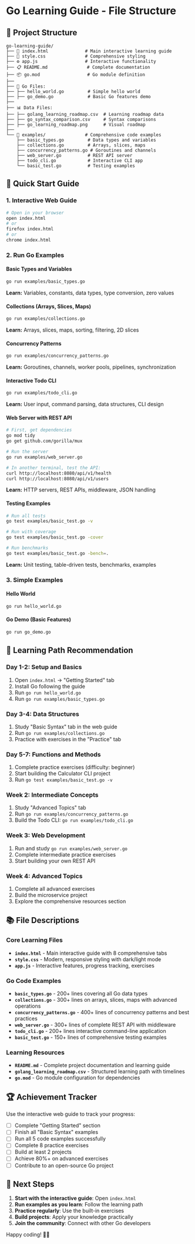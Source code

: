 # Go Learning Guide - File Structure

## 📁 Project Structure

```
go-learning-guide/
├── 📄 index.html              # Main interactive learning guide
├── 🎨 style.css               # Comprehensive styling
├── ⚙️ app.js                  # Interactive functionality
├── 📋 README.md               # Complete documentation
├── 📦 go.mod                  # Go module definition
├── 
├── 🐹 Go Files:
├── ├── hello_world.go         # Simple hello world
├── ├── go_demo.go             # Basic Go features demo
├── 
├── 📊 Data Files:
├── ├── golang_learning_roadmap.csv  # Learning roadmap data
├── ├── go_syntax_comparison.csv     # Syntax comparisons
├── ├── go_learning_roadmap.png      # Visual roadmap
├── 
└── 📂 examples/               # Comprehensive code examples
    ├── basic_types.go         # Data types and variables
    ├── collections.go         # Arrays, slices, maps
    ├── concurrency_patterns.go # Goroutines and channels
    ├── web_server.go          # REST API server
    ├── todo_cli.go            # Interactive CLI app
    └── basic_test.go          # Testing examples
```

## 🚀 Quick Start Guide

### 1. Interactive Web Guide
```bash
# Open in your browser
open index.html
# or
firefox index.html
# or
chrome index.html
```

### 2. Run Go Examples

#### Basic Types and Variables
```bash
go run examples/basic_types.go
```
**Learn:** Variables, constants, data types, type conversion, zero values

#### Collections (Arrays, Slices, Maps)
```bash
go run examples/collections.go
```
**Learn:** Arrays, slices, maps, sorting, filtering, 2D slices

#### Concurrency Patterns
```bash
go run examples/concurrency_patterns.go
```
**Learn:** Goroutines, channels, worker pools, pipelines, synchronization

#### Interactive Todo CLI
```bash
go run examples/todo_cli.go
```
**Learn:** User input, command parsing, data structures, CLI design

#### Web Server with REST API
```bash
# First, get dependencies
go mod tidy
go get github.com/gorilla/mux

# Run the server
go run examples/web_server.go

# In another terminal, test the API:
curl http://localhost:8080/api/v1/health
curl http://localhost:8080/api/v1/users
```
**Learn:** HTTP servers, REST APIs, middleware, JSON handling

#### Testing Examples
```bash
# Run all tests
go test examples/basic_test.go -v

# Run with coverage
go test examples/basic_test.go -cover

# Run benchmarks
go test examples/basic_test.go -bench=.
```
**Learn:** Unit testing, table-driven tests, benchmarks, examples

### 3. Simple Examples

#### Hello World
```bash
go run hello_world.go
```

#### Go Demo (Basic Features)
```bash
go run go_demo.go
```

## 🎯 Learning Path Recommendation

### Day 1-2: Setup and Basics
1. Open `index.html` → "Getting Started" tab
2. Install Go following the guide
3. Run `go run hello_world.go`
4. Run `go run examples/basic_types.go`

### Day 3-4: Data Structures
1. Study "Basic Syntax" tab in the web guide
2. Run `go run examples/collections.go`
3. Practice with exercises in the "Practice" tab

### Day 5-7: Functions and Methods
1. Complete practice exercises (difficulty: beginner)
2. Start building the Calculator CLI project
3. Run `go test examples/basic_test.go -v`

### Week 2: Intermediate Concepts
1. Study "Advanced Topics" tab
2. Run `go run examples/concurrency_patterns.go`
3. Build the Todo CLI: `go run examples/todo_cli.go`

### Week 3: Web Development
1. Run and study `go run examples/web_server.go`
2. Complete intermediate practice exercises
3. Start building your own REST API

### Week 4: Advanced Topics
1. Complete all advanced exercises
2. Build the microservice project
3. Explore the comprehensive resources section

## 📚 File Descriptions

### Core Learning Files
- **`index.html`** - Main interactive guide with 8 comprehensive tabs
- **`style.css`** - Modern, responsive styling with dark/light mode
- **`app.js`** - Interactive features, progress tracking, exercises

### Go Code Examples
- **`basic_types.go`** - 200+ lines covering all Go data types
- **`collections.go`** - 300+ lines on arrays, slices, maps with advanced operations
- **`concurrency_patterns.go`** - 400+ lines of concurrency patterns and best practices
- **`web_server.go`** - 300+ lines of complete REST API with middleware
- **`todo_cli.go`** - 200+ lines interactive command-line application
- **`basic_test.go`** - 150+ lines of comprehensive testing examples

### Learning Resources
- **`README.md`** - Complete project documentation and learning guide
- **`golang_learning_roadmap.csv`** - Structured learning path with timelines
- **`go.mod`** - Go module configuration for dependencies

## 🏆 Achievement Tracker

Use the interactive web guide to track your progress:

- [ ] Complete "Getting Started" section
- [ ] Finish all "Basic Syntax" examples
- [ ] Run all 5 code examples successfully
- [ ] Complete 8 practice exercises
- [ ] Build at least 2 projects
- [ ] Achieve 80%+ on advanced exercises
- [ ] Contribute to an open-source Go project

## 🤝 Next Steps

1. **Start with the interactive guide**: Open `index.html`
2. **Run examples as you learn**: Follow the learning path
3. **Practice regularly**: Use the built-in exercises
4. **Build projects**: Apply your knowledge practically
5. **Join the community**: Connect with other Go developers

Happy coding! 🐹✨
